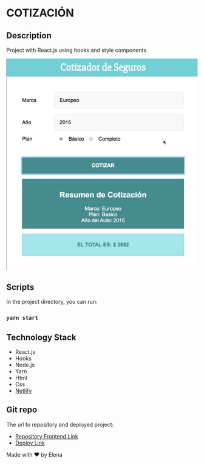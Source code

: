 # COTIZACIÓN

## Description
Project with React.js using hooks and style components

![Landing demo](./src/img/demo.png)

## Scripts
In the project directory, you can run:

### `yarn start`


## Technology Stack
- React.js
- Hooks
- Node.js
- Yarn
- Html
- Css
- [Netlify](https://www.netlify.com/)

## Git repo
The url to repository and deployed project:

- [Repository Frontend Link](https://github.com/elenapiaggio/my-budget-app)
- [Deploy Link](https://my-presupost-app.netlify.app/)

Made with :heart: by Elena